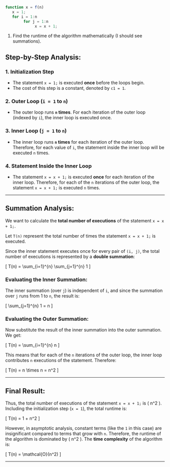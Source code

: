 
```javascript
function x = f(n)
   x = 1;
   for i = 1:n
        for j = 1:n
             x = x + 1;
```
1. Find the runtime of the algorithm mathematically (I should see summations).

## Step-by-Step Analysis:

### 1. **Initialization Step**
- The statement `x = 1;` is executed **once** before the loops begin.
- The cost of this step is a constant, denoted by `c1 = 1`.

### 2. **Outer Loop (`i = 1` to `n`)**
- The outer loop runs **`n` times**. For each iteration of the outer loop (indexed by `i`), the inner loop is executed once.

### 3. **Inner Loop (`j = 1` to `n`)**
- The inner loop runs **`n` times** for each iteration of the outer loop. Therefore, for each value of `i`, the statement inside the inner loop will be executed `n` times.

### 4. **Statement Inside the Inner Loop**
- The statement `x = x + 1;` is executed **once** for each iteration of the inner loop. Therefore, for each of the `n` iterations of the outer loop, the statement `x = x + 1;` is executed `n` times.

---

## Summation Analysis:

We want to calculate the **total number of executions** of the statement `x = x + 1;`.

Let `T(n)` represent the total number of times the statement `x = x + 1;` is executed.

Since the inner statement executes once for every pair of `(i, j)`, the total number of executions is represented by a **double summation**:

\[
T(n) = \sum_{i=1}^{n} \sum_{j=1}^{n} 1
\]

### Evaluating the Inner Summation:
The inner summation (over `j`) is independent of `i`, and since the summation over `j` runs from 1 to `n`, the result is:

\[
\sum_{j=1}^{n} 1 = n
\]

### Evaluating the Outer Summation:
Now substitute the result of the inner summation into the outer summation. We get:

\[
T(n) = \sum_{i=1}^{n} n
\]

This means that for each of the `n` iterations of the outer loop, the inner loop contributes `n` executions of the statement. Therefore:

\[
T(n) = n \times n = n^2
\]

---

## Final Result:

Thus, the total number of executions of the statement `x = x + 1;` is \( n^2 \). Including the initialization step (`x = 1`), the total runtime is:

\[
T(n) = 1 + n^2
\]

However, in asymptotic analysis, constant terms (like the `1` in this case) are insignificant compared to terms that grow with `n`. Therefore, the runtime of the algorithm is dominated by \( n^2 \). The **time complexity** of the algorithm is:

\[
T(n) = \mathcal{O}(n^2)
\]

---
